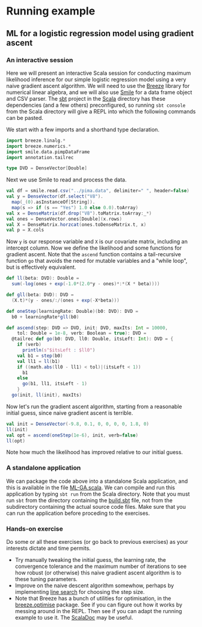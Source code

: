 # Running example

## ML for a logistic regression model using gradient ascent

### An interactive session

Here we will present an interactive Scala session for conducting maximum likelihood inference for our simple logistic regression model using a very naive gradient ascent algorithm. We will need to use the [Breeze](https://github.com/scalanlp/breeze/) library for numerical linear algebra, and we will also use [Smile](https://haifengl.github.io/) for a data frame object and CSV parser. The [sbt](https://www.scala-sbt.org/) project in the [Scala](../) directory has these dependencies (and a few others) preconfigured, so running `sbt console` from the Scala directory will give a REPL into which the following commands can be pasted.

We start with a few imports and a shorthand type declaration.
```scala mdoc
import breeze.linalg.*
import breeze.numerics.*
import smile.data.pimpDataFrame
import annotation.tailrec

type DVD = DenseVector[Double]
```

Next we use Smile to read and process the data.
```scala mdoc
val df = smile.read.csv("../pima.data", delimiter=" ", header=false)
val y = DenseVector(df.select("V8").
  map(_(0).asInstanceOf[String]).
  map(s => if (s == "Yes") 1.0 else 0.0).toArray)
val x = DenseMatrix(df.drop("V8").toMatrix.toArray:_*)
val ones = DenseVector.ones[Double](x.rows)
val X = DenseMatrix.horzcat(ones.toDenseMatrix.t, x)
val p = X.cols
```

Now `y` is our response variable and `X` is our covariate matrix, including an intercept column. Now we define the likelihood and some functions for gradient ascent. Note that the `ascend` function contains a tail-recursive function `go` that avoids the need for mutable variables and a "while loop", but is effectively equivalent.
```scala mdoc
def ll(beta: DVD): Double =
  sum(-log(ones + exp(-1.0*(2.0*y - ones)*:*(X * beta))))

def gll(beta: DVD): DVD =
  (X.t)*(y - ones/:/(ones + exp(-X*beta)))

def oneStep(learningRate: Double)(b0: DVD): DVD =
  b0 + learningRate*gll(b0)

def ascend(step: DVD => DVD, init: DVD, maxIts: Int = 10000,
    tol: Double = 1e-8, verb: Boolean = true): DVD =
  @tailrec def go(b0: DVD, ll0: Double, itsLeft: Int): DVD = {
	if (verb)
	  println(s"$itsLeft : $ll0")
	val b1 = step(b0)
	val ll1 = ll(b1)
	if ((math.abs(ll0 - ll1) < tol)|(itsLeft < 1))
	  b1
	else
	  go(b1, ll1, itsLeft - 1)
	}
  go(init, ll(init), maxIts)
```

Now let's run the gradient ascent algorithm, starting from a reasonable initial guess, since naive gradient ascent is terrible.
```scala mdoc
val init = DenseVector(-9.8, 0.1, 0, 0, 0, 0, 1.8, 0)
ll(init)
val opt = ascend(oneStep(1e-6), init, verb=false)
ll(opt)
```
Note how much the likelihood has improved relative to our initial guess.


### A standalone application

We can package the code above into a standalone Scala application, and this is available in the file [ML-GA.scala](../src/main/scala/ML-GA.scala). We can compile and run this application by typing `sbt run` from the Scala directory. Note that you must run `sbt` from the directory containing the [build.sbt](../build.sbt) file, not from the subdirectory containing the actual source code files. Make sure that you can run the application before proceding to the exercises.

### Hands-on exercise

Do some or all these exercises (or go back to previous exercises) as your interests dictate and time permits.

* Try manually tweaking the initial guess, the learning rate, the convergence tolerance and the maximum number of iterations to see how robust (or otherwise) this naive gradient ascent algorithm is to these tuning parameters.
* Improve on the naive descent algorithm somewhow, perhaps by implementing [line search](https://en.wikipedia.org/wiki/Line_search) for choosing the step size.
* Note that Breeze has a bunch of utilities for optimisation, in the [breeze.optimise](https://github.com/scalanlp/breeze/wiki/Quickstart#breezeoptimize) package. See if you can figure out how it works by messing around in the REPL. Then see if you can adapt the running example to use it. The [ScalaDoc](http://www.scalanlp.org/api/breeze/#breeze.optimize.package) may be useful.


